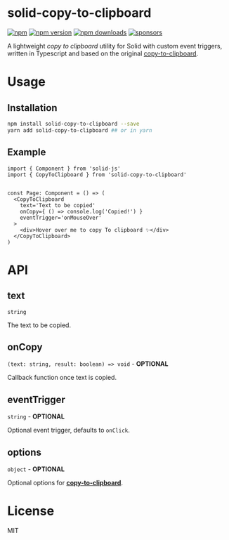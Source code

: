 # solid-copy-to-clipboard

[![npm](https://img.shields.io/badge/npm-solid--copy--to--clipboard-brightgreen.svg?style=flat-square)](https://www.npmjs.com/package/solid-copy-to-clipboard)
[![npm version](https://img.shields.io/npm/v/solid-copy-to-clipboard.svg?style=flat-square)](https://www.npmjs.com/package/solid-copy-to-clipboard)
[![npm downloads](https://img.shields.io/npm/dm/solid-copy-to-clipboard.svg?style=flat-square)](https://www.npmjs.com/package/solid-copy-to-clipboard)
[![sponsors](https://img.shields.io/github/sponsors/diragb)](https://github.com/sponsors/diragb)

A lightweight *copy to clipboard* utility for Solid with custom event triggers, written in Typescript and based on the original [copy-to-clipboard](https://www.npmjs.com/package/copy-to-clipboard).

# Usage

## Installation

```bash
npm install solid-copy-to-clipboard --save
yarn add solid-copy-to-clipboard ## or in yarn
```

## Example
```tsx
import { Component } from 'solid-js'
import { CopyToClipboard } from 'solid-copy-to-clipboard'


const Page: Component = () => (
  <CopyToClipboard
    text='Text to be copied'
    onCopy={ () => console.log('Copied!') }
    eventTrigger='onMouseOver'
  >
    <div>Hover over me to copy To clipboard ✨</div>
  </CopyToClipboard>
)
```

# API

## text
`string`

The text to be copied.

## onCopy
`(text: string, result: boolean) => void` - **OPTIONAL**

Callback function once text is copied.

## eventTrigger
`string` - **OPTIONAL**

Optional event trigger, defaults to `onClick`.

## options
`object` - **OPTIONAL**

Optional options for **[copy-to-clipboard](https://npm.im/copy-to-clipboard)**.

# License
MIT
